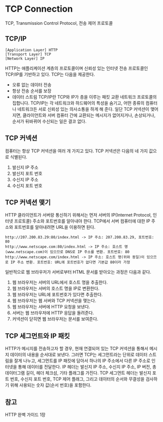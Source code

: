 # TCP Connection
TCP, Transmission Control Protocol, 전송 제어 프로토콜

## TCP/IP
```text
[Application Layer] HTTP
[Transport Layer] TCP
[Network Layer] IP
```
HTTP는 애플리케이션 계층의 프로토콜이며 신뢰성 있는 인터넷 전송 프로토콜인 TCP/IP를 기반하고 있다. TCP는 다음을 제공한다.
- 오류 없는 데이터 전송
- 항상 전송 순서를 보장
- 데이터 스트림
TCP/IP란 TCP와 IP가 층을 이루는 패킷 교환 네트워크 프로토콜의 집합니다. TCP/IP는 각 네트워크와 하드웨어의 특성을 숨기고, 어떤 종류의 컴퓨터나 네트워크든 서로 신뢰성 있는 의사소통을 하게 해 준다. 일단 TCP 커넥션이 맺어지면, 클라이언트와 서버 컴퓨터 간에 교환되는 메시지가 없어지거나, 손상되거나, 순서가 뒤바뀌어 수신되는 일은 결코 없다. 

## TCP 커넥션 
컴퓨터는 항상 TCP 커넥션을 여러 개 가지고 있다. TCP 커넥션은 다음의 네 가지 값으로 식별된다.  
1. 발신지 IP 주소
2. 발신지 포트 번호
3. 수신지 IP 주소
4. 수신지 포트 번호

## TCP 커넥션 맺기
HTTP 클라이언트가 서버랑 통신하기 위해서는 먼저 서버의 IP(Internet Protocol, 인터넷 프로토콜) 주소와 포트번호를 알아내야 한다. TCP에서 서버 컴퓨터에 대한 IP 주소와 포트번호를 알아내려면 URL을 이용하면 된다. 
```text
http://207.200.83.29:80/index.html -> IP 주소: 207.200.83.29, 포트번호: 80
http://www.netscape.com:80/index.html -> IP 주소: 호스트 명(www.netscape.com)이 있으므로 DNS로 IP 주소를 변환. 포트번호: 80
http://www.netscape.com/index.html -> IP 주소: 호스트 명(위와 동일)이 있으므로 IP 주소 변환. 포트번호: URL에 포트번호가 없다면 기본값 80이라 가정
```

일반적으로 웹 브라우저가 서버로부터 HTML 문서를 받아오는 과정은 다음과 같다.
1. 웹 브라우저는 서버의 URL에서 호스트 명을 추출한다.
2. 웹 브라우저는 서버의 호스트 명을 IP로 변환한다.
3. 웹 브라우저는 URL에 포트번호가 있다면 추출한다.
4. 웹 브라우저는 웹 서버와 TCP 커넥션을 맺는다.
5. 웹 브라우저는 서버에 HTTP 요청을 보낸다.
6. 서버는 웹 브라우저에 HTTP 응답을 돌려준다.
7. 커넥션이 닫히면 웹 브라우저는 문서를 보여준다.

## TCP 세그먼트와 IP 패킷
HTTP가 메시지를 전송하고자 할 경우, 현재 연결되어 있는 TCP 커넥션을 통해서 메시지 데이터의 내용을 순서대로 보낸다. 그러면 TCP는 세그먼트라는 단위로 데이터 스트림을 잘게 나누고, 세그먼트를 IP 패킷에 담아서 하나의 IP 주소에서 다른 IP 주소로 인터넷을 통해 데이터를 전달한다. IP 헤더는 발신지 IP 주소, 수신지 IP 주소, IP 버전, 총 데이터그램 길이, 헤더 체크섬, 기타 플래그를 가진다. TCP 세그먼트 헤더는 발신지 포트 번호, 수신지 포트 번호, TCP 제어 플래그, 그리고 데이터의 순서와 무결성을 검사하기 위해 사용되는 숫자 값(순서 번호)을 포함한다.

## 참고
HTTP 완벽 가이드 1장  